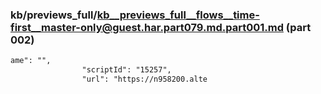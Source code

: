 ### kb/previews_full/kb__previews_full__flows__time-first__master-only@guest.har.part079.md.part001.md (part 002)

```md
ame": "",
                "scriptId": "15257",
                "url": "https://n958200.alte
```

```
